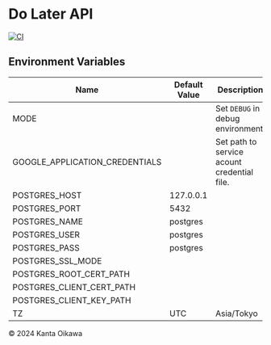 # Do Later API

[![CI](https://github.com/dolater/dolater-api/actions/workflows/ci.yaml/badge.svg)](https://github.com/dolater/dolater-api/actions/workflows/ci.yaml)

## Environment Variables

| Name                           | Default Value | Description                                 |
| ------------------------------ | ------------- | ------------------------------------------- |
| MODE                           |               | Set `DEBUG` in debug environment.           |
| GOOGLE_APPLICATION_CREDENTIALS |               | Set path to service acount credential file. |
| POSTGRES_HOST                  | 127.0.0.1     |                                             |
| POSTGRES_PORT                  | 5432          |                                             |
| POSTGRES_NAME                  | postgres      |                                             |
| POSTGRES_USER                  | postgres      |                                             |
| POSTGRES_PASS                  | postgres      |                                             |
| POSTGRES_SSL_MODE              |               |                                             |
| POSTGRES_ROOT_CERT_PATH        |               |                                             |
| POSTGRES_CLIENT_CERT_PATH      |               |                                             |
| POSTGRES_CLIENT_KEY_PATH       |               |                                             |
| TZ                             | UTC           | Asia/Tokyo                                  |

&copy; 2024 Kanta Oikawa
